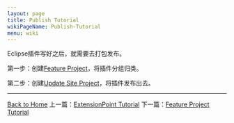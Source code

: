 ```yaml
---
layout: page
title: Publish Tutorial
wikiPageName: Publish-Tutorial
menu: wiki
---
```


Eclipse插件写好之后，就需要去打包发布。

第一步：创建[Feature Project](http://ecsoya.github.io/eclipse.tutorial/wiki/Feature-Project-Tutorial)，将插件分组归类。

第二步：创建[Update Site Project](http://ecsoya.github.io/eclipse.tutorial/wiki/UpdateSite-Project-Tutorial "Update Site")，将插件发布出去。


***
[Back to Home]({{site.baseurl}}/eclipse.tutorial/wiki/) 上一篇：[ExtensionPoint Tutorial](http://ecsoya.github.io/eclipse.tutorial/wiki/ExtensionPoint-Tutorial) 下一篇：[Feature Project Tutorial](http://ecsoya.github.io/eclipse.tutorial/wiki/Feature-Project-Tutorial)